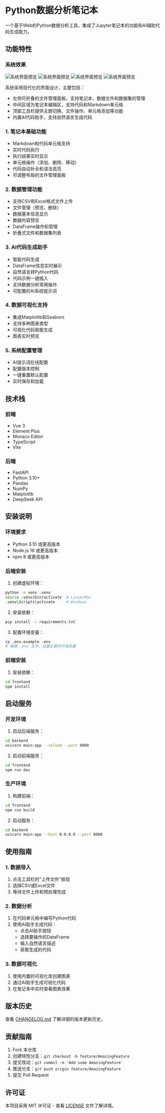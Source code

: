 # Python数据分析笔记本

一个基于Web的Python数据分析工具，集成了Jupyter笔记本的功能和AI辅助代码生成能力。

## 功能特性

### 系统效果
![系统界面预览](screen/image_1.png)
![系统界面预览](screen/image_2.png)
![系统界面预览](screen/image_3.png)
![系统界面预览](screen/image_4.png)



系统采用现代化的界面设计，主要包括：
- 左侧可折叠的文件管理面板，支持笔记本、数据文件和数据集的管理
- 中间区域为笔记本编辑区，支持代码和Markdown单元格
- 顶部工具栏提供主题切换、文件操作、单元格添加等功能
- 内置AI代码助手，支持自然语言生成代码

### 1. 笔记本基础功能
- Markdown和代码单元格支持
- 实时代码执行
- 执行结果实时显示
- 单元格操作（添加、删除、移动）
- 代码自动补全和语法高亮
- 可调整布局的文件管理面板

### 2. 数据管理功能
- 支持CSV和Excel格式文件上传
- 文件管理（预览、删除）
- 数据基本信息显示
- 数据内容预览
- DataFrame操作和管理
- 折叠式文件和数据集列表

### 3. AI代码生成助手
- 智能代码生成
- DataFrame信息实时展示
- 自然语言转Python代码
- 代码示例一键插入
- 支持数据分析常用操作
- 可配置的AI系统提示词

### 4. 数据可视化支持
- 集成Matplotlib和Seaborn
- 支持多种图表类型
- 可视化代码智能生成
- 图表实时预览

### 5. 系统配置管理
- AI提示词在线配置
- 配置版本控制
- 一键重置默认配置
- 实时保存和加载

## 技术栈

### 前端
- Vue 3
- Element Plus
- Monaco Editor
- TypeScript
- Vite

### 后端
- FastAPI
- Python 3.10+
- Pandas
- NumPy
- Matplotlib
- DeepSeek API

## 安装说明

### 环境要求
- Python 3.10 或更高版本
- Node.js 16 或更高版本
- npm 8 或更高版本

### 后端安装
1. 创建虚拟环境：
```bash
python -m venv .venv
source .venv/bin/activate  # Linux/Mac
.venv\Scripts\activate     # Windows
```

2. 安装依赖：
```bash
pip install -r requirements.txt
```

3. 配置环境变量：
```bash
cp .env.example .env
# 编辑 .env 文件，设置必要的环境变量
```

### 前端安装
1. 安装依赖：
```bash
cd frontend
npm install
```

## 启动服务

### 开发环境
1. 启动后端服务：
```bash
cd backend
uvicorn main:app --reload --port 8000
```

2. 启动前端服务：
```bash
cd frontend
npm run dev
```

### 生产环境
1. 构建前端：
```bash
cd frontend
npm run build
```

2. 启动服务：
```bash
cd backend
uvicorn main:app --host 0.0.0.0 --port 8000
```

## 使用指南

### 1. 数据导入
1. 点击工具栏的"上传文件"按钮
2. 选择CSV或Excel文件
3. 等待文件上传和预处理完成

### 2. 数据分析
1. 在代码单元格中编写Python代码
2. 使用AI助手生成代码：
   - 点击AI助手按钮
   - 选择要操作的DataFrame
   - 输入自然语言描述
   - 获取生成的代码

### 3. 数据可视化
1. 使用内置的可视化库创建图表
2. 通过AI助手生成可视化代码
3. 在笔记本中实时查看图表效果

## 版本历史

查看 [CHANGELOG.md](./CHANGELOG.md) 了解详细的版本更新历史。

## 贡献指南

1. Fork 本仓库
2. 创建特性分支：`git checkout -b feature/AmazingFeature`
3. 提交改动：`git commit -m 'Add some AmazingFeature'`
4. 推送分支：`git push origin feature/AmazingFeature`
5. 提交 Pull Request

## 许可证

本项目采用 MIT 许可证 - 查看 [LICENSE](LICENSE) 文件了解详情。

